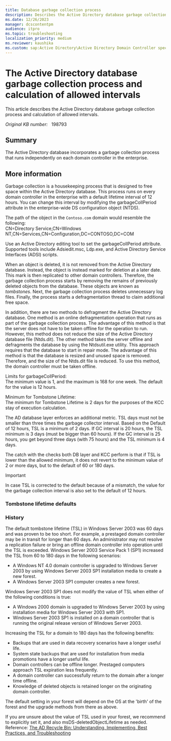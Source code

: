 ```yaml
---
title: Database garbage collection process
description: Describes the Active Directory database garbage collection process and calculation of allowed intervals.
ms.date: 12/26/2023
manager: dcscontentpm
audience: itpro
ms.topic: troubleshooting
localization_priority: medium
ms.reviewer: kaushika
ms.custom: sap:Active Directory\Active Directory Domain Controller specific boot failures, csstroubleshoot
---
```

# The Active Directory database garbage collection process and calculation of allowed intervals

This article describes the Active Directory database garbage collection process and calculation of allowed intervals.

_Original KB number:_ &nbsp; 198793

## Summary

The Active Directory database incorporates a garbage collection process that runs independently on each domain controller in the enterprise.

## More information

Garbage collection is a housekeeping process that is designed to free space within the Active Directory database. This process runs on every domain controller in the enterprise with a default lifetime interval of 12 hours. You can change this interval by modifying the garbageCollPeriod attribute in the enterprise-wide DS configuration object (NTDS).

The path of the object in the `Contoso.com` domain would resemble the following:  
CN=Directory Service,CN=Windows NT,CN=Services,CN=Configuration,DC=CONTOSO,DC=COM

Use an Active Directory editing tool to set the garbageCollPeriod attribute. Supported tools include Adsiedit.msc, Ldp.exe, and Active Directory Service Interfaces (ADSI) scripts.

When an object is deleted, it is not removed from the Active Directory database. Instead, the object is instead marked for deletion at a later date. This mark is then replicated to other domain controllers. Therefore, the garbage collection process starts by removing the remains of previously deleted objects from the database. These objects are known as *tombstones*. Next, the garbage collection process deletes unnecessary log files. Finally, the process starts a defragmentation thread to claim additional free space.

In addition, there are two methods to defragment the Active Directory database. One method is an online defragmentation operation that runs as part of the garbage collection process. The advantage of this method is that the server does not have to be taken offline for the operation to run. However, this method does not reduce the size of the Active Directory database file (Ntds.dit). The other method takes the server offline and defragments the database by using the Ntdsutil.exe utility. This approach requires that the database to start in repair mode. The advantage of this method is that the database is resized and unused space is removed. Therefore, and the size of the Ntds.dit file is reduced. To use this method, the domain controller must be taken offline.

Limits for garbageCollPeriod:  
The minimum value is 1, and the maximum is 168 for one week. The default for the value is 12 hours.

Minimum for Tombstone Lifetime:  
The minimum for Tombstone Lifetime is 2 days for the purposes of the KCC stay of execution calculation.

The AD database layer enforces an additional metric. TSL days must not be smaller than three times the garbage collector interval. Based on the Default of 12 hours, TSL is a minimum of 2 days. If GC interval is 20 hours, the TSL minimum is 3 days (must be bigger than 60 hours). If the GC interval is 25 hours, you get beyond three days (with 75 hours) and the TSL minimum is 4 days.

The catch with the checks both DB layer and KCC perform is that if TSL is lower than the allowed minimum, it does not revert to the minimum value of 2 or more days, but to the default of 60 or 180 days.

> [!IMPORTANT]
> In case TSL is corrected to the default because of a mismatch, the value for the garbage collection interval is also set to the default of 12 hours.

### Tombstone lifetime defaults  

### History  

The default tombstone lifetime (TSL) in Windows Server 2003 was 60 days and was proven to be too short. For example, a prestaged domain controller may be in transit for longer than 60 days. An administrator may not resolve a replication failure or bring an offline domain controller into operation until the TSL is exceeded. Windows Server 2003 Service Pack 1 (SP1) increased the TSL from 60 to 180 days in the following scenarios:  

- A Windows NT 4.0 domain controller is upgraded to Windows Server 2003 by using Windows Server 2003 SP1 installation media to create a new forest.  
- A Windows Server 2003 SP1 computer creates a new forest.  

Windows Server 2003 SP1 does not modify the value of TSL when either of the following conditions is true:  

- A Windows 2000 domain is upgraded to Windows Server 2003 by using installation media for Windows Server 2003 with SP1.  
- Windows Server 2003 SP1 is installed on a domain controller that is running the original release version of Windows Server 2003.  

Increasing the TSL for a domain to 180 days has the following benefits:  

- Backups that are used in data recovery scenarios have a longer useful life.  
- System state backups that are used for installation from media promotions have a longer useful life.  
- Domain controllers can be offline longer. Prestaged computers approach TSL expiration less frequently.  
- A domain controller can successfully return to the domain after a longer time offline.  
- Knowledge of deleted objects is retained longer on the originating domain controller.  

The default setting in your forest will depend on the OS at the 'birth' of the forest and the upgrade methods from there as above.  

If you are unsure about the value of TSL used in your forest, we recommend to explicitly set it, and also msDS-deletedObjectLifetime as needed.  
Reference: [The AD Recycle Bin: Understanding, Implementing, Best Practices, and Troubleshooting](https://techcommunity.microsoft.com/t5/Ask-the-Directory-Services-Team/The-AD-Recycle-Bin-Understanding-Implementing-Best-Practices-and/ba-p/396944)  
